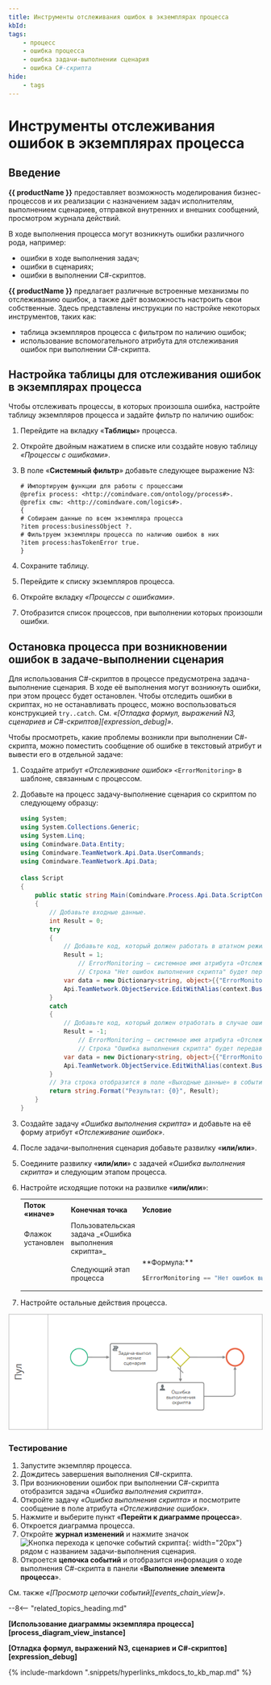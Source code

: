```yaml
---
title: Инструменты отслеживания ошибок в экземплярах процесса
kbId: 
tags:
    - процесс
    - ошибка процесса
    - ошибка задачи-выполнении сценария
    - ошибка C#-скрипта
hide:
    - tags
---
```


# Инструменты отслеживания ошибок в экземплярах процесса

## Введение

**{{ productName }}** предоставляет возможность моделирования бизнес-процессов и их реализации с назначением задач исполнителям, выполнением сценариев, отправкой внутренних и внешних сообщений, просмотром журнала действий.

В ходе выполнения процесса могут возникнуть ошибки различного рода, например:

- ошибки в ходе выполнения задач;
- ошибки в сценариях;
- ошибки в выполнении C#-скриптов.

**{{ productName }}** предлагает различные встроенные механизмы по отслеживанию ошибок, а также даёт возможность настроить свои собственные. Здесь представлены инструкции по настройке некоторых инструментов, таких как:

- таблица экземпляров процесса с фильтром по наличию ошибок;
- использование вспомогательного атрибута для отслеживания ошибок при выполнении C#-скрипта.

## Настройка таблицы для отслеживания ошибок в экземплярах процесса

Чтобы отслеживать процессы, в которых произошла ошибка, настройте таблицу экземпляров процесса и задайте фильтр по наличию ошибок:

1. Перейдите на вкладку «**Таблицы**» процесса.
2. Откройте двойным нажатием в списке или создайте новую таблицу _«Процессы с ошибками»_.
3. В поле «**Системный фильтр**» добавьте следующее выражение N3:

    ``` turtle
    # Импортируем функции для работы с процессами
    @prefix process: <http://comindware.com/ontology/process#>.
    @prefix cmw: <http://comindware.com/logics#>.
    {
    # Собираем данные по всем экземпляра процесса
    ?item process:businessObject ?.
    # Фильтруем экземпляры процесса по наличию ошибок в них
    ?item process:hasTokenError true.
    }
    ```

4. Сохраните таблицу.
5. Перейдите к списку экземпляров процесса.
6. Откройте вкладку _«Процессы с ошибками»_.
7. Отобразится список процессов, при выполнении которых произошли ошибки.

## Остановка процесса при возникновении ошибок в задаче-выполнении сценария

Для использования C#-скриптов в процессе предусмотрена задача-выполнение сценария. В ходе её выполнения могут возникнуть ошибки, при этом процесс будет остановлен. Чтобы отследить ошибки в скриптах, но не останавливать процесс, можно воспользоваться конструкцией `try..catch`. См. _«[Отладка формул, выражений N3, сценариев и C#-скриптов][expression_debug]»_.

Чтобы просмотреть, какие проблемы возникли при выполнении C#-скрипта, можно поместить сообщение об ошибке в текстовый атрибут и вывести его в отдельной задаче:

1. Создайте атрибут _«Отслеживание ошибок»_ `<ErrorMonitoring>` в шаблоне, связанным с процессом.
2. Добавьте на процесс задачу-выполнение сценария со скриптом по следующему образцу:

    ``` cs
    using System;
    using System.Collections.Generic;
    using System.Linq;
    using Comindware.Data.Entity;
    using Comindware.TeamNetwork.Api.Data.UserCommands;
    using Comindware.TeamNetwork.Api.Data;

    class Script
    {
        public static string Main(Comindware.Process.Api.Data.ScriptContext context, Comindware.Entities entities)
        {
            // Добавьте входные данные.
            int Result = 0;
            try
            {
                // Добавьте код, который должен работать в штатном режиме.
                Result = 1;
                    // ErrorMonitoring — системное имя атрибута «Отслеживание ошибок».
                    // Строка "Нет ошибок выполнения скрипта" будет передаваться в значение атрибута «Отслеживание ошибок».
                var data = new Dictionary<string, object>{{"ErrorMonitoring", "Нет ошибок выполнения скрипта"}};
                Api.TeamNetwork.ObjectService.EditWithAlias(context.BusinessObjectId, data);
            }
            catch
            {
                // Добавьте код, который должен отработать в случае ошибки.
                Result = -1;
                    // ErrorMonitoring — системное имя атрибута «Отслеживание ошибок».
                    // Строка "Ошибка выполнения скрипта" будет передаваться в значение атрибута «Отслеживание ошибок».
                var data = new Dictionary<string, object>{{"ErrorMonitoring", "Ошибка выполнения скрипта"}};
                Api.TeamNetwork.ObjectService.EditWithAlias(context.BusinessObjectId, data);
            }
            // Эта строка отобразится в поле «Выходные данные» в событии «Скрипт выполнен» в цепочке событий для задачи-выполнения сценария.
            return string.Format("Результат: {0}", Result);
        }
    }
    ```

3. Создайте задачу _«Ошибка выполнения скрипта»_ и добавьте на её форму атрибут _«Отслеживание ошибок»_.
4. После задачи-выполнения сценария добавьте развилку «**или/или**».
5. Соедините развилку «**или/или**» с задачей _«Ошибка выполнения скрипта»_ и следующим этапом процесса.
6. Настройте исходящие потоки на развилке «**или/или**»:

    <table block="markdown">
    <tbody block="markdown">
    <tr block="markdown">
    <th block="markdown">
    Поток «иначе»
    </th>
    <th block="markdown">
    Конечная точка
    </th>
    <th block="markdown">
    Условие
    </th>
    </tr>
    <tr block="markdown">
    <td block="markdown">
    Флажок установлен
    </td>
    <td block="markdown">
    Пользовательская задача _«Ошибка выполнения скрипта»_
    </td>
    <td block="markdown">
    </td>
    </tr>
    <tr block="markdown">
    <td block="markdown">
    </td>
    <td block="markdown">
    Следующий этап процесса
    </td>
    <td block="markdown">
    **Формула:**

    ``` cs
    $ErrorMonitoring == "Нет ошибок выполнения скрипта"
    ```

    </td>
    </tr>
    </tbody>
    </table>

7. Настройте остальные действия процесса.

_![Диаграмма процесса с использованием задачи «Ошибка выполнения скрипта»](img/process_debug_process_diagram.png)_

### Тестирование

1. Запустите экземпляр процесса.
2. Дождитесь завершения выполнения C#-скрипта.
3. При возникновении ошибок при выполнении C#-скрипта отобразится задача _«Ошибка выполнения скрипта»_.
4. Откройте задачу _«Ошибка выполнения скрипта»_ и посмотрите сообщение в поле атрибута _«Отслеживание ошибок»_.
5. Нажмите <i class=" fal  fa-edit "></i> и выберите пункт «**Перейти к диаграмме процесса**».
6. Откроется диаграмма процесса.
7. Откройте **журнал изменений** и нажмите значок ![Кнопка перехода к цепочке событий скрипта](expression_debug_script_button.png){: width="20px"} рядом с названием задачи-выполнения сценария.
8. Откроется **цепочка событий** и отобразится информация о ходе выполнения C#-скрипта в панели «**Выполнение элемента процесса**».

См. также _«[Просмотр цепочки событий][events_chain_view]»_.

--8<-- "related_topics_heading.md"

**[Использование диаграммы экземпляра процесса][process_diagram_view_instance]**

**[Отладка формул, выражений N3, сценариев и C#-скриптов][expression_debug]**

{% include-markdown ".snippets/hyperlinks_mkdocs_to_kb_map.md" %}
